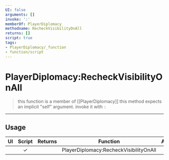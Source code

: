 ```yaml
---
UI: false
arguments: []
invoke: ':'
memberOf: PlayerDiplomacy
methodname: RecheckVisibilityOnAll
returns: []
script: true
tags:
- PlayerDiplomacy/_function
- function/script
---
```

# PlayerDiplomacy:RecheckVisibilityOnAll
> this function is a member of [[PlayerDiplomacy]]
> this method expects an implicit "self" argument. invoke it with `:`
-----
## Usage
|  UI | Script | Returns | Function | Arguments |
|:---:|:------:|-------:|:--------:|:---------|
| |✓||PlayerDiplomacy:RecheckVisibilityOnAll||
